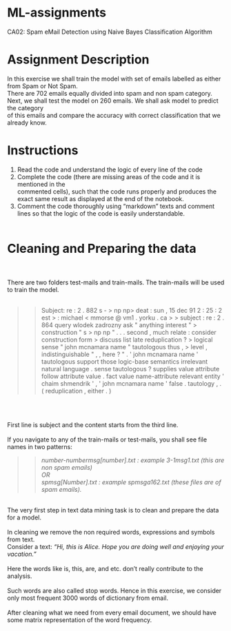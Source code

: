 # ML-assignments

CA02: Spam eMail Detection using Naive Bayes Classification Algorithm<br>

# <b>Assignment Description</b>

In this exercise we shall train the model with set of emails labelled as either from Spam or Not Spam. <br>
There are 702 emails equally divided into spam and non spam category.<br>
Next, we shall test the model on 260 emails. We shall ask model to predict the category <br>
of this emails and compare the accuracy with correct classification that we already know.<br><brR>

# Instructions
1. Read the code and understand the logic of every line of the code<br>
2. Complete the code (there are missing areas of the code and it is mentioned in the<br>
commented cells), such that the code runs properly and produces the exact same
result as displayed at the end of the notebook.<br>
3. Comment the code thoroughly using “markdown” texts and comment lines so that
the logic of the code is easily understandable. <br><br>

# Cleaning and Preparing the data <br><br>
There are two folders test-mails and train-mails. The train-mails will be used to train the model.
<br><br>

> >Subject: re : 2 . 882 s - > np np> deat : sun , 15 dec 91 2 : 25 : 2 est > : michael <
mmorse @ vm1 . yorku . ca > > subject : re : 2 . 864 query
> > wlodek zadrozny ask " anything interest " > construction " s > np np " . . . second ,
> much relate : consider construction form > discuss list late reduplication ? > logical
sense " john mcnamara name " tautologous thus , > level , indistinguishable " , , here ? "
. ' john mcnamara name ' tautologous support those logic-base semantics irrelevant natural
language . sense tautologous ? supplies value attribute follow attribute value . fact
value name-attribute relevant entity ' chaim shmendrik ' , ' john mcnamara name ' false .
tautology , . ( reduplication , either . )
<br>
<br>

First line is subject and the content starts from the third line.<br>
<br>
If you navigate to any of the train-mails or test-mails, you shall see file names in two patterns:<br>
> > <i>number-numbermsg[number].txt : example 3-1msg1.txt (this are non spam
emails)<br>OR<br>spmsg[Number].txt : example spmsga162.txt (these files are of spam
emails).</i><br>
<br>
The very first step in text data mining task is to clean and prepare the data for a model.<br><br>
In cleaning we remove the non required words, expressions and symbols from text. <br>
Consider a text: <i> “Hi, this is Alice. Hope you are doing well and enjoying your vacation.” </i> <br><br>
Here the words like is, this, are, and etc. don’t really contribute to the analysis.  <br><br>
Such words are also called stop words. Hence in this exercise, we consider only most
frequent 3000 words of dictionary from email.<br><br>
After cleaning what we need from every email document, we should have some matrix
representation of the word frequency.<br><br>
